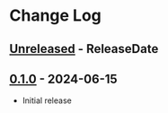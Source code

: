 # Change Log

<!-- next-header -->
## [Unreleased] - ReleaseDate

## [0.1.0] - 2024-06-15

- Initial release

<!-- next-url -->
[Unreleased]: https://github.com/jieyouxu/modio-modcheck/compare/v0.1.0...HEAD
[0.1.0]: https://github.com/jieyouxu/modio-modcheck/compare/v0.1.0...v0.1.0
